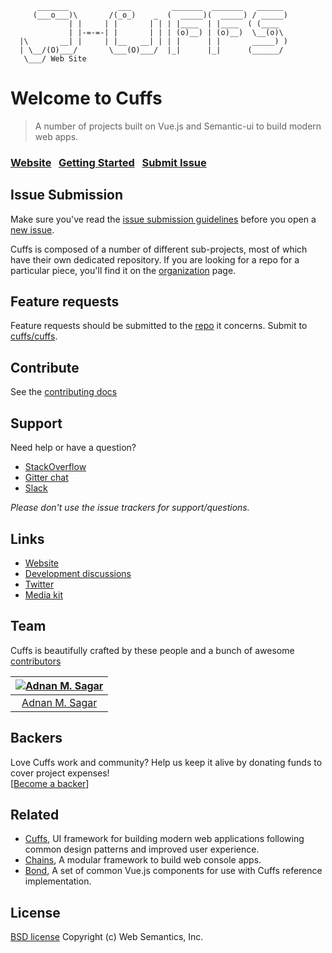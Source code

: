 ```
      _______           ___         _______  _______   ______
     (___o___)\       /(_o_)    _  (  _____)(  _____) / _____)
             | |     | |       | | | |____  | |____  ( (____
             | |-=-=-| |       | | | (o)__) | (o)__)  \__(o)\
  |\       __| |     | |__   __| | | |      | |       _____) )
  | \__/(O)___/       \___(O)___/  |_|      |_|      (______/
   \___/ Web Site

```
# Welcome to Cuffs

> A number of projects built on Vue.js and Semantic-ui to build modern web apps.

### [Website](http://cuffs.io)&nbsp;&nbsp;&nbsp;[Getting Started](http://cuffs.io/get-started)&nbsp;&nbsp;&nbsp;[Submit Issue](contributing.md#issue-submission)


## Issue Submission

Make sure you've read the [issue submission guidelines](https://github.com/cuffs/cuffs/blob/master/contributing.md#issue-submission) before you open a [new issue](https://github.com/cuffs/cuffs/issues/new).

Cuffs is composed of a number of different sub-projects, most of which have their own dedicated repository. If you are looking for a repo for a particular piece, you'll find it on the [organization](https://github.com/cuffs) page.


## Feature requests

Feature requests should be submitted to the [repo](https://github.com/cuffs) it concerns. Submit to [cuffs/cuffs](https://github.com/cuffs/cuffs/issues).


## Contribute

See the [contributing docs](contributing.md)


## Support

Need help or have a question?

- [StackOverflow](https://stackoverflow.com/questions/tagged/cuffs)
- [Gitter chat](https://gitter.im/cuffs/cuffs)
- [Slack](https://cuffs.slack.com)

*Please don't use the issue trackers for support/questions.*


## Links

- [Website](http://cuffs.io)
- [Development discussions](https://github.com/cuffs/cuffs/issues)
- [Twitter](https://twitter.com/cuffs)
- [Media kit](https://github.com/cuffs/media)


## Team

Cuffs is beautifully crafted by these people and a bunch of awesome [contributors](https://github.com/cuffs/cuffs/graphs/contributors)


[![Adnan M. Sagar](https://s.gravatar.com/avatar/d1fd4130d4265c23ccd72134be67d03a?s=117)](http://websemantics.ca/musbahsagar) |
:---:|
[Adnan M. Sagar](http://websemantics.ca/musbahsagar) |

## Backers
Love Cuffs work and community? Help us keep it alive by donating funds to cover project expenses! <br />
[[Become a backer](https://opencollective.com/cuffs#support)]


## Related

- [Cuffs](https://github.com/cuffs/cuffs), UI framework for building modern web applications following common design patterns and improved user experience.
- [Chains](https://github.com/cuffs/chains), A modular framework to build web console apps.
- [Bond](https://github.com/cuffs/bond), A set of common Vue.js components for use with Cuffs reference implementation.

## License

[BSD license](http://opensource.org/licenses/bsd-license.php)
Copyright (c) Web Semantics, Inc.
